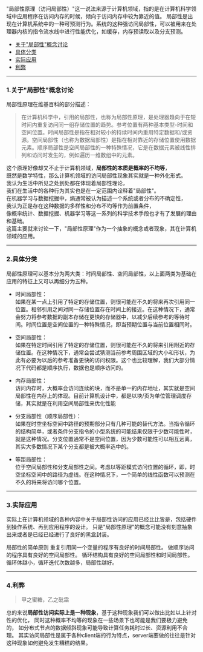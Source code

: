 <br>

"局部性原理（访问局部性）"这一说法来源于计算机领域，指的是在计算机科学领域中应用程序在访问内存的时候，倾向于访问内存中较为靠近的值。
局部性是出现在计算机系统中的一种可预测行为。系统的这种强访问局部性，可以被用来在处理器内核的指令流水线中进行性能优化，如缓存，内存预读取以及分支预测。


- [关于"局部性"概念讨论]()
- [具体分类]()
- [实际应用]()
- [利弊]()

* * *

### 1.关于"局部性"概念讨论

局部性原理在维基百科的部分描述：
> 在计算机科学中，引用的局部性，也称为局部性原理，是处理器趋向于在短时间内重复访问同一组存储位置的趋势。参考位置有两种基本类型-时间和空间位置。时间局部性是指在相对较小的持续时间内重用特定数据和/或资源。空间局部性（也称为数据局部性）是指在相对靠近的存储位置使用数据元素。顺序局部性是空间局部性的一种特殊情况，它是在数据元素被线性排列和访问时发生的，例如遍历一维数组中的元素。

这个原理好像却又不止于计算机领域，**局部性的本质是概率的不均等**，<br>
既然是数学特性，那么计算机领域的访问局部性现象其实就是一种外化形式。<br>
我认为生活中所见之处到处都在体现着局部性理论，<br>
我们在生活中的各种行为其实也是在一定范围内诠释着"局部性"。<br>
在机器学习与数据挖掘中，熵通常被认为描述一个系统或者分布的不确定性，<br>
我认为正是存在这种数据的多样性和分布不均等作为前置条件，<br>
像概率统计、数据挖掘、机器学习等这一系列的科学技术手段也才有了发展的理由和基础。<br>
这篇主要就来讨论一下，"局部性原理"作为一个抽象的概念或者现象，其在计算机领域的应用。<br>


* * *

### 2.具体分类

局部性原理可以基本分为两大类：时间局部性、空间局部性，以上面两类为基础在应用的特征上又可以再细分为五种。

- 时间局部性：<br>
如果在某一点上引用了特定的存储位置，则很可能在不久的将来再次引用同一位置。相邻引用之间对同一存储位置存在时间上的接近。在这种情况下，通常会努力将参考数据的副本存储在更快的存储器中，以减少后续参考的等待时间。时间位置是空间位置的一种特殊情况，即当预期位置与当前位置相同时。

- 空间局部性：<br>
如果在特定时间引用了特定的存储位置，则很可能在不久的将来引用附近的存储位置。在这种情况下，通常会尝试猜测当前参考周围区域的大小和形状，为此有必要为以后的参考准备更快的访问权限。这个也比较理解，我们大部分情况下代码都是顺序执行，数据也是顺序访问的。

- 内存局部性：<br>
访问内存时，大概率会访问连续的块，而不是单一的内存地址，其实就是空间局部性在内存上的体现。目前计算机设计中，都是以块/页为单位管理调度存储，其实就是在利用空间局部性来优化性能

- 分支局部性（顺序局部性）：<br>
如果在时空坐标空间中路径的预期部分只有几种可能的替代方法。当指令循环的结构简单，或者条件分支指令的小型系统的可能结果仅限于少数可能性时，就是这种情况。分支位置通常不是空间位置，因为少数可能性可以相互远离，其实大多数情况下某个分支都是被大概率选中的。

- 等距局部性：<br>
位于空间局部性和分支局部性之间。考虑以等距模式访问位置的循环，即，时​​空坐标空间中的路径为虚线。在这种情况下，一个简单的线性函数可以预测在不久的将来将访问哪个位置。

* * *

### 3.实际应用

实际上在计算机领域的各种内容中关于局部性访问的应用已经比比皆是，包括硬件到操作系统、再到应用程序的设计。
只是"局部性原理"的概念可能没有刻意抽象出来或者是已经已经进行了良好的黑盒封装。

局部性的简单原则
重复引用同一个变量的程序有良好的时间局部性。
做顺序访问的程序具有良好的空间局部性。
循环结构具有良好的空间局部性和时间局部性。循环体越小，循环迭代次数越多，局部性越好。

* * *

### 4.利弊

> 甲之蜜糖，乙之砒霜

总的来说**局部性访问实际上是一种现象**，基于这种现象我们可以做出比如以上针对性的优化，
同时这种概率不均等的现象在一些场景下也可能是我们要极力避免的，
如分布式节点的数据倾斜现象可能导致计算任务耗时过长、资源利用不合理。
其实访问局部性是属于各种client端的行为特点，server端要做的往往是针对这种现象如何避免发生糟糕的结果。











